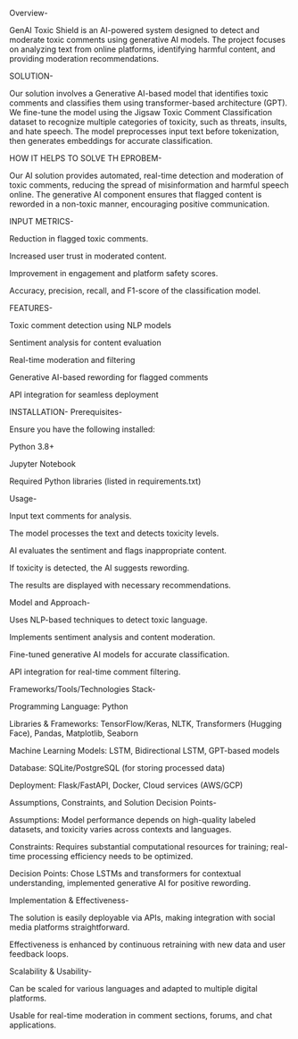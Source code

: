 Overview-

GenAI Toxic Shield is an AI-powered system designed to detect and moderate toxic comments using generative AI models. The project focuses on analyzing text from online platforms, identifying harmful content, and providing moderation recommendations.

SOLUTION-

Our solution involves a Generative AI-based model that identifies toxic comments and classifies them using transformer-based architecture (GPT). We fine-tune the model using the Jigsaw Toxic Comment Classification dataset to recognize multiple categories of toxicity, such as threats, insults, and hate speech. The model preprocesses input text before tokenization, then generates embeddings for accurate classification.

HOW IT HELPS TO SOLVE TH EPROBEM- 

Our AI solution provides automated, real-time detection and moderation of toxic comments, reducing the spread of misinformation and harmful speech online. The generative AI component ensures that flagged content is reworded in a non-toxic manner, encouraging positive communication.

INPUT METRICS-

Reduction in flagged toxic comments.

Increased user trust in moderated content.

Improvement in engagement and platform safety scores.

Accuracy, precision, recall, and F1-score of the classification model.

FEATURES-

Toxic comment detection using NLP models

Sentiment analysis for content evaluation

Real-time moderation and filtering

Generative AI-based rewording for flagged comments

API integration for seamless deployment

INSTALLATION-
Prerequisites-

Ensure you have the following installed:

Python 3.8+

Jupyter Notebook

Required Python libraries (listed in requirements.txt)

Usage-

Input text comments for analysis.

The model processes the text and detects toxicity levels.

AI evaluates the sentiment and flags inappropriate content.

If toxicity is detected, the AI suggests rewording.

The results are displayed with necessary recommendations.

Model and Approach-

Uses NLP-based techniques to detect toxic language.

Implements sentiment analysis and content moderation.

Fine-tuned generative AI models for accurate classification.

API integration for real-time comment filtering.

Frameworks/Tools/Technologies Stack-

Programming Language: Python

Libraries & Frameworks: TensorFlow/Keras, NLTK, Transformers (Hugging Face), Pandas, Matplotlib, Seaborn

Machine Learning Models: LSTM, Bidirectional LSTM, GPT-based models

Database: SQLite/PostgreSQL (for storing processed data)

Deployment: Flask/FastAPI, Docker, Cloud services (AWS/GCP)

Assumptions, Constraints, and Solution Decision Points-

Assumptions: Model performance depends on high-quality labeled datasets, and toxicity varies across contexts and languages.

Constraints: Requires substantial computational resources for training; real-time processing efficiency needs to be optimized.

Decision Points: Chose LSTMs and transformers for contextual understanding, implemented generative AI for positive rewording.

Implementation & Effectiveness-

The solution is easily deployable via APIs, making integration with social media platforms straightforward.

Effectiveness is enhanced by continuous retraining with new data and user feedback loops.

Scalability & Usability-

Can be scaled for various languages and adapted to multiple digital platforms.

Usable for real-time moderation in comment sections, forums, and chat applications.
